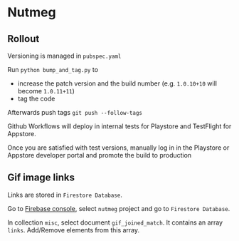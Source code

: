 # Nutmeg

## Rollout

Versioning is managed in `pubspec.yaml`

Run `python bump_and_tag.py` to
- increase the patch version and the build number (e.g. `1.0.10+10` will become `1.0.11+11`)
- tag the code

Afterwards push tags `git push --follow-tags`

Github Workflows will deploy in internal tests for Playstore and TestFlight for Appstore.

Once you are satisfied with test versions, manually log in in the Playstore or Appstore developer portal and 
promote the build to production

## Gif image links

Links are stored in `Firestore Database`.

Go to [Firebase console](https://console.firebase.google.com/), select `nutmeg` project and go to `Firestore Database`.

In collection `misc`, select document `gif_joined_match`. It contains an array `links`. Add/Remove elements from 
this array.
